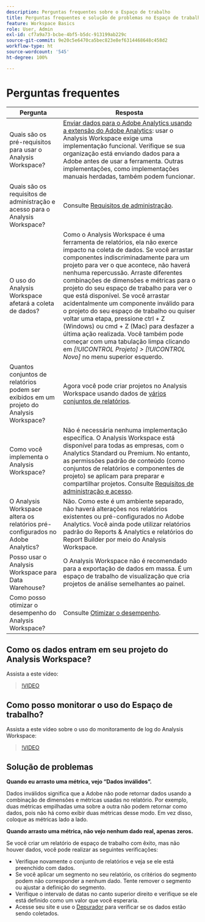 ```yaml
---
description: Perguntas frequentes sobre o Espaço de trabalho
title: Perguntas frequentes e solução de problemas no Espaço de trabalho
feature: Workspace Basics
role: User, Admin
exl-id: cf7a9a73-bcbe-4bf5-b5dc-913199ab229c
source-git-commit: 9e20c5e6470ca5bec823e8ef6314468648c458d2
workflow-type: ht
source-wordcount: '545'
ht-degree: 100%

---
```


# Perguntas frequentes

| Pergunta | Resposta |
|--- |--- |
| Quais são os pré-requisitos para usar o Analysis Workspace? | [Enviar dados para o Adobe Analytics usando a extensão do Adobe Analytics](/help/implement/launch/validate-publish-prod.md): usar o Analysis Workspace exige uma implementação funcional. Verifique se sua organização está enviando dados para a Adobe antes de usar a ferramenta. Outras implementações, como implementações manuais herdadas, também podem funcionar. |
| Quais são os requisitos de administração e acesso para o Analysis Workspace? | Consulte [Requisitos de administração](/help/analyze/analysis-workspace/workspace-faq/frequently-asked-questions-analysis-workspace.md). |
| O uso do Analysis Workspace afetará a coleta de dados? | Como o Analysis Workspace é uma ferramenta de relatórios, ela não exerce impacto na coleta de dados. Se você arrastar componentes indiscriminadamente para um projeto para ver o que acontece, não haverá nenhuma repercussão. Arraste diferentes combinações de dimensões e métricas para o projeto do seu espaço de trabalho para ver o que está disponível. Se você arrastar acidentalmente um componente inválido para o projeto do seu espaço de trabalho ou quiser voltar uma etapa, pressione ctrl + Z (Windows) ou cmd + Z (Mac) para desfazer a última ação realizada. Você também pode começar com uma tabulação limpa clicando em *[!UICONTROL Projeto] > [!UICONTROL Novo]* no menu superior esquerdo. |
| Quantos conjuntos de relatórios podem ser exibidos em um projeto do Analysis Workspace? | Agora você pode criar projetos no Analysis Workspace usando dados de [vários conjuntos de relatórios](https://experienceleague.adobe.com/docs/analytics/analyze/analysis-workspace/build-workspace-project/multiple-report-suites.html?lang=pt-BR). |
| Como você implementa o Analysis Workspace? | Não é necessária nenhuma implementação específica. O Analysis Workspace está disponível para todas as empresas, com o Analytics Standard ou Premium. No entanto, as permissões padrão de conteúdo (como conjuntos de relatórios e componentes de projeto) se aplicam para preparar e compartilhar projetos. Consulte [Requisitos de administração e acesso](/help/analyze/analysis-workspace/workspace-faq/frequently-asked-questions-analysis-workspace.md). |
| O Analysis Workspace altera os relatórios pré-configurados no Adobe Analytics? | Não. Como este é um ambiente separado, não haverá alterações nos relatórios existentes ou pré-configurados no Adobe Analytics. Você ainda pode utilizar relatórios padrão do Reports &amp; Analytics e relatórios do Report Builder por meio do Analysis Workspace. |
| Posso usar o Analysis Workspace para Data Warehouse? | O Analysis Workspace não é recomendado para a exportação de dados em massa. É um espaço de trabalho de visualização que cria projetos de análise semelhantes ao painel. |
| Como posso otimizar o desempenho do Analysis Workspace? | Consulte [Otimizar o desempenho](/help/analyze/analysis-workspace/workspace-faq/optimizing-performance.md). |

## Como os dados entram em seu projeto do Analysis Workspace?

Assista a este vídeo:

>[!VIDEO](https://video.tv.adobe.com/v/31072/?quality=12)

## Como posso monitorar o uso do Espaço de trabalho?

Assista a este vídeo sobre o uso do monitoramento de log do Analysis Workspace:

>[!VIDEO](https://video.tv.adobe.com/v/29768/?quality=12)

## Solução de problemas

**Quando eu arrasto uma métrica, vejo “Dados inválidos”.**

Dados inválidos significa que a Adobe não pode retornar dados usando a combinação de dimensões e métricas usadas no relatório. Por exemplo, duas métricas empilhadas uma sobre a outra não podem retornar como dados, pois não há como exibir duas métricas desse modo. Em vez disso, coloque as métricas lado a lado.

**Quando arrasto uma métrica, não vejo nenhum dado real, apenas zeros.**

Se você criar um relatório de espaço de trabalho com êxito, mas não houver dados, você pode realizar as seguintes verificações:

* Verifique novamente o conjunto de relatórios e veja se ele está preenchido com dados.
* Se você aplicar um segmento no seu relatório, os critérios do segmento podem não corresponder a nenhum dado. Tente remover o segmento ou ajustar a definição do segmento.
* Verifique o intervalo de datas no canto superior direito e verifique se ele está definido como um valor que você esperaria.
* Acesse seu site e use o [Depurador](https://experienceleague.adobe.com/docs/debugger/using/experience-cloud-debugger.html?lang=pt-BR) para verificar se os dados estão sendo coletados.

